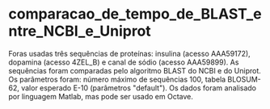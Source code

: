 # comparacao_de_tempo_de_BLAST_entre_NCBI_e_Uniprot

Foras usadas três sequências de proteínas: insulina (acesso AAA59172), dopamina (acesso 4ZEL_B) e canal de sódio (acesso AAA59899). As sequências foram comparadas pelo algoritmo BLAST do NCBI e do Uniprot. Os parâmetros foram: número máximo de sequências 100, tabela BLOSUM-62, valor esperado E-10 (parâmetros "default").
Os dados foram analisado por linguagem Matlab, mas pode ser usado em Octave.
